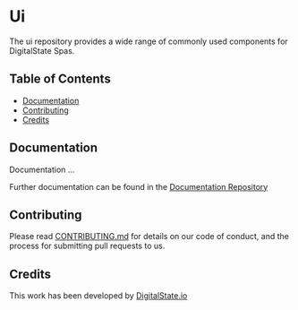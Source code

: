 # Ui

The ui repository provides a wide range of commonly used components for DigitalState Spas.

## Table of Contents

- [Documentation](#documentation)
- [Contributing](#contributing)
- [Credits](#credits)

## Documentation

Documentation ...

Further documentation can be found in the [Documentation Repository](https://github.com/DigitalState/Documentation)

## Contributing

Please read [CONTRIBUTING.md](CONTRIBUTING.md) for details on our code of conduct, and the process for submitting pull requests to us.

## Credits

This work has been developed by [DigitalState.io](http://digitalstate.io)
